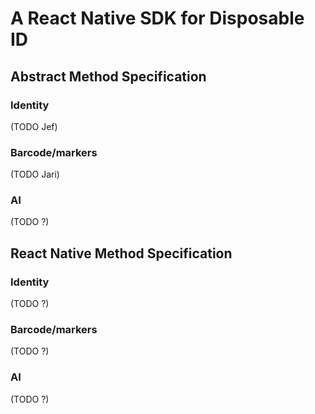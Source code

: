 # A React Native SDK for Disposable ID

## Abstract Method Specification

### Identity
(TODO Jef)

### Barcode/markers
(TODO Jari)

### AI
(TODO ?)

## React Native Method Specification

### Identity
(TODO ?)

### Barcode/markers
(TODO ?)

### AI
(TODO ?)
